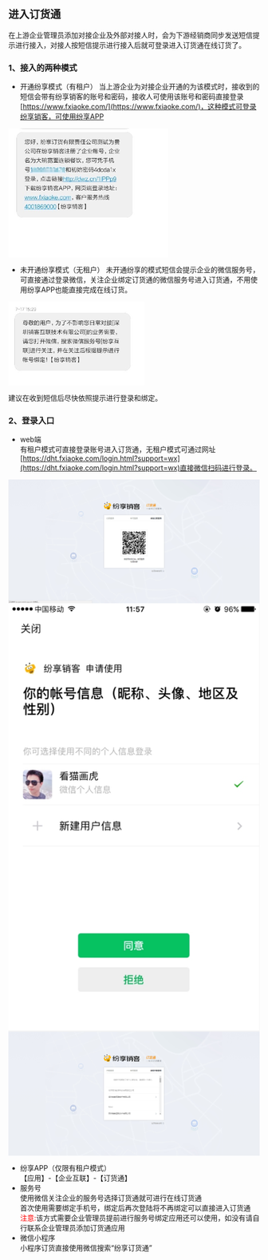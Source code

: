 ## 进入订货通
在上游企业管理员添加对接企业及外部对接人时，会为下游经销商同步发送短信提示进行接入，对接人按短信提示进行接入后就可登录进入订货通在线订货了。

### 1、接入的两种模式
- 开通纷享模式（有租户）
当上游企业为对接企业开通的为该模式时，接收到的短信会带有纷享销客的账号和密码，接收人可使用该账号和密码直接登录[https://www.fxiaoke.com/](https://www.fxiaoke.com/)，这种模式可登录纷享销客，可使用纷享APP

<img src="image/有租户.png"  alt="logo" align=center /> <br/>

- 未开通纷享模式（无租户）
未开通纷享的模式短信会提示企业的微信服务号，可直接通过登录微信，关注企业绑定订货通的微信服务号进入订货通，不用使用纷享APP也能直接完成在线订货。

<img src="image/无租户.png"  alt="logo" align=center /> <br/>

建议在收到短信后尽快依照提示进行登录和绑定。

### 2、登录入口
- web端 </br>
有租户模式可直接登录账号进入订货通，无租户模式可通过网址[https://dht.fxiaoke.com/login.html?support=wx](https://dht.fxiaoke.com/login.html?support=wx)直接微信扫码进行登录。

<img src="image/扫码登录01.png"  alt="logo" align=center /> <br/>
<img src="image/扫码登录02.png"  alt="logo" align=center /> <br/>
<img src="image/扫码登录03.png"  alt="logo" align=center /> <br/>
- 纷享APP（仅限有租户模式）</br>
【应用】-【企业互联】-【订货通】
- 服务号</br>
使用微信关注企业的服务号选择订货通就可进行在线订货通</br>
首次使用需要绑定手机号，绑定后再次登陆将不再绑定可以直接进入订货通</br>
<font color='red'>注意:</font>该方式需要企业管理员提前进行服务号绑定应用还可以使用，如没有请自行联系企业管理员添加订货通应用
- 微信小程序</br>
小程序订货直接使用微信搜索“纷享订货通”


